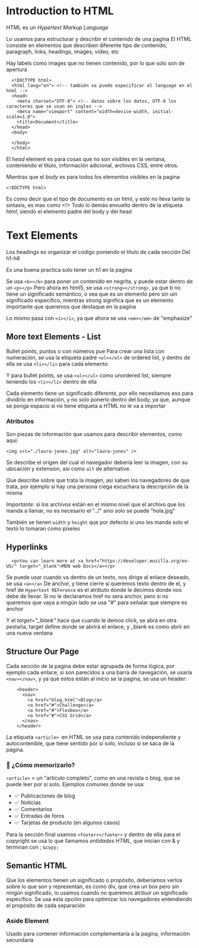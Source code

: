 # Introduction to HTML

HTML es un _Hypertext Markup Language_

Lo usamos para estructurar y describir el contenido de una pagina
El HTML consiste en elementos que describen diferente tipo de contenido, paragraph, links, headings, images, video, etc

Hay labels como images que no tienen contenido, por lo que solo son de apertura

```
  <!DOCTYPE html>
  <html lang="en"> <!-- también se puede especificar el language en el html -->
  <head>
    <meta charset="UTF-8"> <!-- datos sobre los datos, UTF-8 los caracteres que se usan en ingles -->
    <meta name="viewport" content="width=device-width, initial-scale=1.0">
    <title>Document</title>
  </head>
  <body>

  </body>
  </html>
```

El _head_ element es para cosas que no son visibles en la ventana, conteniendo el titulo, información adicional, archivos CSS, entre otros.

Mientras que el _body_ es para todos los elementos visibles en la pagina

```
<!DOCTYPE html>
```

Es como decir que el tipo de documento es un html, y este no lleva tanto la sintaxis, es mas como <!>
Todo lo demás envuelto dentro de la etiqueta _html_, siendo el elemento padre del body y del head

# Text Elements

Los headings es organizar el código poniendo el titulo de cada sección
Del h1-h6

Es una buena practica solo tener un h1 en la pagina

Se usa `<b></b>` para poner un contenido en negrita, y puede estar dentro de un `<p></p>`
Pero ahora en html5, se usa `<strong></strong>`, ya que b no tiene un significado semántico, o sea que es un elemento pero sin uin significado especifico, mientras strong significa que es un elemento importante que queremos que destaque en la pagina

Lo mismo pasa con `<i></i>`, ya que ahora se usa `<em></em>` de "emphasize"

## More text Elements - List

Bullet points, puntos o con números pue
Para crear una lista con numeración, se usa la etiqueta padre `<ol></ol>` de ordered list, y dentro de ella se usa `<li></li>` para cada elemento

Y para bullet points, se usa `<ul></ul>` como unordered list, siempre teniendo los `<li></li>` dentro de ella

Cada elemento tiene un significado diferente, por ello necesitamos eso para dividirlo en información, y no solo ponerlo dentro del body, ya que, aunque se ponga espacio si no tiene etiqueta a HTML no le va a importar

### Atributos

Son piezas de información que usamos para describir elementos, como aquí:

```
<img src="./laura-jones.jpg" alt="laura-jones" />
```

Se describe el origen del cual el navegador debería leer la imagen, con su ubicación y extension, asi como `alt` de alternative.

Que describe sobre que trata la imagen, asi saben los navegadores de que trata, por ejemplo si hay una persona ciega escuchara la descripción de la misma

_Importante:_ si los archivos están en el mismo nivel que el archivo que los manda a llamar, no es necesario el "../" sino solo se puede "hola.jpg"

También se tienen `width` y `height` que por defecto si uno les manda solo el texto lo tomaran como pixeles

## Hyperlinks

```
  <p>You can learn more at <a href="https://developer.mozilla.org/en-US/" target="_blank">MDN web Docs</a></p>
```

Se puede usar cuando va dentro de un texto, nos dirige al enlace deseado, se usa `<a></a>` De anchor, y tiene cierre si queremos texto dentro de el, y href de `Hypertext REFerence` es el atributo donde le decimos donde nos debe de llevar.
Si no le declaramos href no sera anchor, pero si no queremos que vaya a ningún lado se usa "#" para señalar que siempre es anchor

Y el _target="\_blank"_ hace que cuando le demos click, se abra en otra pestaña, target define donde se abrirá el enlace, y \_blank es como abrir en una nueva ventana

## Structure Our Page

Cada sección de la pagina debe estar agrupada de forma lógica, por ejemplo cada enlace, si son parecidos a una barra de navegación, se usaría `<nav></nav>`, y ya que estos están al inicio se la pagina, se usa un header:

```
    <header>
      <nav>
        <a href="blog.html">Blog</a>
        <a href="#">Challenge</a>
        <a href="#">Flexbox</a>
        <a href="#">CSS Grid</a>
      </nav>
    </header>
```

La etiqueta `<article> `en HTML se usa para contenido independiente y autocontenible, que tiene sentido por sí solo, incluso si se saca de la página.

### 🧠 ¿Cómo memorizarlo?

`<article>` = un "artículo completo", como en una revista o blog, que se puede leer por sí solo.
Ejemplos comunes donde se usa:

- ✅ Publicaciones de blog
- ✅ Noticias
- ✅ Comentarios
- ✅ Entradas de foros
- ✅ Tarjetas de producto (en algunos casos)

Para la sección final usamos `<footer></footer>` y dentro de ella para el copyright se usa lo que llamamos _entidades HTML_, que inician con & y terminan con ; `&copy;`

## Semantic HTML

Que los elementos tienen un significado o propósito, deberíamos verlos sobre lo que son y representan, es como div, que crea un box pero sin ningún significado, lo usamos cuando no queremos atribuir un significado especifico.
Se usa esta opción para optimizar los navegadores entendiendo el propósito de cada separación

### Aside Element

Usado para contener información complementaria a la pagina, información secundaria
